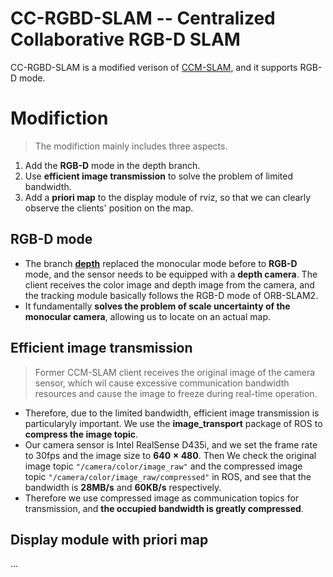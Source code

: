 # CC-RGBD-SLAM -- Centralized Collaborative RGB-D SLAM
CC-RGBD-SLAM is a modified verison of [CCM-SLAM](https://github.com/VIS4ROB-lab/ccm_slam), and it supports RGB-D mode.

# Modifiction
> The modifiction mainly includes three aspects.
1. Add the **RGB-D** mode in the depth branch.
2. Use **efficient image transmission** to solve the problem of limited bandwidth.
3. Add a **priori map** to the display module of rviz, so that we can clearly observe the clients' position on the map.
## RGB-D mode
- The branch **[depth](https://github.com/sun1f/ccmslam_modified/tree/depth)** replaced the monocular mode before to **RGB-D** mode, and the sensor needs to be equipped with a **depth camera**. The client receives the color image and depth image from the camera, and the tracking module basically follows the RGB-D mode of ORB-SLAM2.  
- It fundamentally **solves the problem of scale uncertainty of the monocular camera**, allowing us to locate on an actual map.

## Efficient image transmission
> Former CCM-SLAM client receives the original image of the camera sensor, which wil cause excessive communication bandwidth resources and cause the image to freeze during real-time operation.  
- Therefore, due to the limited bandwidth, efficient image transmission is particularyly important. We use the **image_transport** package of ROS to **compress the image topic**.  
- Our camera sensor is Intel RealSense D435i, and we set the frame rate to 30fps and the image size to **$640\times480$**. Then We check the original image topic `"/camera/color/image_raw"` and the compressed image topic `"/camera/color/image_raw/compressed"` in ROS, and see that the bandwidth is **28MB/s** and **60KB/s** respectively.
- Therefore we use compressed image as communication topics for transmission, and **the occupied bandwidth is greatly compressed**.

## Display module with priori map
...


